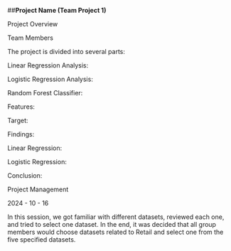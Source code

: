 
##**Project Name (Team Project 1)**

Project Overview



Team Members




The project is divided into several parts:

Linear Regression Analysis: 

Logistic Regression Analysis: 

Random Forest Classifier: 

Features:

Target:

Findings: 


Linear Regression: 

Logistic Regression: 

Conclusion: 


Project Management

2024 - 10 - 16

In this session, we got familiar with different datasets, reviewed each one, and tried to select one dataset.
In the end, it was decided that all group members would choose datasets related to Retail and select one from the five specified datasets.


